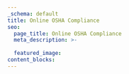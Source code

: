 ```yaml
---
_schema: default
title: Online OSHA Compliance
seo:
  page_title: Online OSHA Compliance
  meta_description: >-
    
  featured_image:
content_blocks:
---
```

